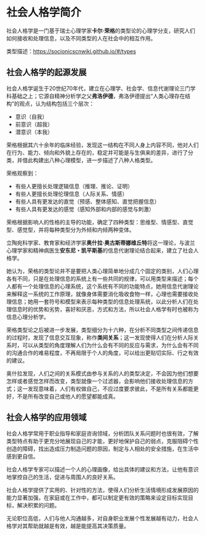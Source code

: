 # 社会人格学简介

社会人格学是一门基于瑞士心理学家**卡尔·荣格**的类型论的心理学分支，研究人们如何接收和处理信息，以及不同类型的人在社会中的相互作用。

类型描述：https://socionicscnwiki.github.io/#/types

## 社会人格学的起源发展

社会人格学诞生于20世纪70年代，建立在心理学、社会学、信息代谢理论三门学科基础之上；它源自精神分析学之父**弗洛伊德**，弗洛伊德提出“人类心理存在结构”的观点，认为结构包括三个层次：

- 意识（自我）
- 前意识（超我）
- 潜意识（本我）

荣格根据其六十余年的临床经验，发现这一结构在不同人身上内容不同，他对人们在行为、能力、倾向和外貌上存在的，稳定并可能是与生俱来的差异，进行了分类，并借此构建出八种心理模型，进一步描述了八种人格类型。

荣格观察到：

- 有些人更擅长处理逻辑信息（推理、推论、证明）
- 有些人更擅长处理伦理信息（人际关系、情感）
- 有些人具有更发达的直觉（预感、整体感知、直觉把握信息）
- 有些人具有更发达的感觉（感知外部和内部的感觉与刺激）

荣格根据影响人的性格的主导的功能，确定了四种类型：思维型、情感型、直觉型、感觉型，并将每种类型分为外倾和内倾两种变体。

立陶宛科学家、教育家和经济学家**奥什拉·奥古斯蒂娜维丘特**将这一理论，与波兰心理学家和精神病医生**安东尼・凯平斯基**的信息代谢理论结合起来，建立了社会人格学。

她认为，荣格的类型论并不是要把人类心理简单地分成几个固定的类别，人们心理各有不同，只是在处理信息的系统上有一些共同的规律，可以用类型来描述；每个人都有一个处理信息的心理系统，这个系统有不同的功能特点，她用信息代谢理论来解释这一系统的工作原理，就像身体需要消化吸收食物一样，心理也需要接收处理信息；她用一套符号和模型来表示每种类型的信息处理系统，以此分析人们在处理信息时的优势和劣势，喜好和厌恶，方式和方法，所以社会人格学有时也被称为信息心理分析学。

荣格类型论之后被进一步发展，类型细分为十六种，在分析不同类型之间传递信息的过程时，发现了信息交互现象，称作**类间关系**；这一发现使得人们在分析人际关系时，可以从类型的角度理解人们为什么会有不同的反应与需求，为什么会有不同的沟通合作的难易程度，不再局限于个人的角度，可以给出更贴切实际、行之有效的建议。

奥什拉发现，人们之间的关系模式由参与关系的人的类型决定，不会因为他们想要怎样或者感觉怎样而改变，类型就像一个过滤器，会影响他们接收处理信息的方式；这一发现意味着，人们有权做自己，不应过度要求彼此，不是所有关系都能更好，不是所有改变自己或他人的愿望都能成真。

## 社会人格学的应用领域

社会人格学常用于职业指导和家庭咨询领域，分析团队关系问题时也很有效，了解类型特点有助于更充分地展现自己的才能，更好地保护自己的弱点，克服阻碍个性创造的障碍，找出造成压力制造问题的原因，制定与人相处的安全措施，在生活中感到更自信。

社会人格学专家可以描述一个人的心理画像，给出具体的建议和方法，让他有意识地掌控自己的生活，促进与周围人的良好关系。

社会人格学提供了实用的、针对性的方法，使得人们分析生活情境形成发展原因的能力显著加强，在家庭或在工作中，都可以制定更有效的策略来设定目标实现目标，解决积累的问题。

无论职位高低，人们与他人沟通越多，对自身职业发展个性发展越有动力，社会人格学对其帮助就越是有效，越是能提高其决策质量。